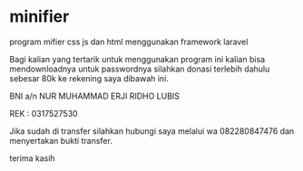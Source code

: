 # minifier
program mifier css js dan html menggunakan framework laravel

Bagi kalian yang tertarik untuk menggunakan program ini kalian bisa mendownloadnya
untuk passwordnya silahkan donasi terlebih dahulu sebesar 80k ke rekening saya dibawah ini.

BNI a/n NUR MUHAMMAD ERJI RIDHO LUBIS

REK : 0317527530

Jika sudah di transfer silahkan hubungi saya melalui wa
082280847476 
dan menyertakan bukti transfer.

terima kasih
